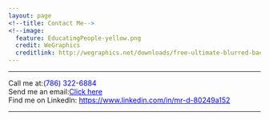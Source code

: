 ```yaml
---
layout: page
<!--title: Contact Me-->
<!--image:
  feature: EducatingPeople-yellow.png
  credit: WeGraphics
  creditlink: http://wegraphics.net/downloads/free-ultimate-blurred-background-pack/ -->
---
```


<hr/>
<span>Call me at:</span><span style="color: blue">(786) 322-6884</span></br>
<span>Send me an email:</span><a style="color: blue" href="mailto:dunieskiotano.trainer@gmail.com">Click here</a></br>
<span>Find me on LinkedIn:</span> <a style="color: blue" href="https://www.linkedin.com/in/mr-d-80249a152">https://www.linkedin.com/in/mr-d-80249a152</a>
<hr/>



